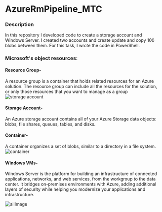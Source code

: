#  AzureRmPipeline_MTC

### Description
In this repository I developed code to create a storage account and Windows Server.
I created two accounts and create update and copy 100 blobs between them.
For this task, I wrote the code in PowerShell.

### Microsoft's object resources:
#### Resource Group-
A resource group is a container that holds related resources for an Azure solution. The resource group can include all the resources for the solution, or only those resources that you want to manage as a group
![storage account](https://user-images.githubusercontent.com/58064644/131240949-9c2d2496-a6d6-4fbf-907e-23caa867e2a1.jpg)

#### Storage Account-
An Azure storage account contains all of your Azure Storage data objects: blobs, file shares, queues, tables, and disks.

#### Container-
A container organizes a set of blobs, similar to a directory in a file system. 
![container](https://user-images.githubusercontent.com/58064644/131240951-08d9e07c-07e0-4848-883d-014ca3a13cec.jpg)


#### Windows VMs-
Windows Server is the platform for building an infrastructure of connected applications, networks, and web services, from the workgroup to the data center. It bridges on-premises environments with Azure, adding additional layers of security while helping you modernize your applications and infrastructure.



![allImage](https://user-images.githubusercontent.com/58064644/131240195-a725e576-36ae-4dbb-8f04-ed1677b18eb0.png)

